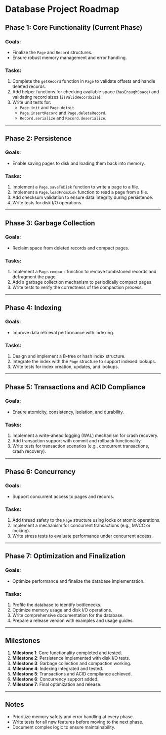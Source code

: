 # Database Project Roadmap

## **Phase 1: Core Functionality (Current Phase)**
### Goals:
- Finalize the `Page` and `Record` structures.
- Ensure robust memory management and error handling.

### Tasks:
1. Complete the `getRecord` function in `Page` to validate offsets and handle deleted records.
2. Add helper functions for checking available space (`hasEnoughSpace`) and validating record sizes (`isValidRecordSize`).
3. Write unit tests for:
   - `Page.init` and `Page.deinit`.
   - `Page.insertRecord` and `Page.deleteRecord`.
   - `Record.serialize` and `Record.deserialize`.

---

## **Phase 2: Persistence**
### Goals:
- Enable saving pages to disk and loading them back into memory.

### Tasks:
1. Implement a `Page.saveToDisk` function to write a page to a file.
2. Implement a `Page.loadFromDisk` function to read a page from a file.
3. Add checksum validation to ensure data integrity during persistence.
4. Write tests for disk I/O operations.

---

## **Phase 3: Garbage Collection**
### Goals:
- Reclaim space from deleted records and compact pages.

### Tasks:
1. Implement a `Page.compact` function to remove tombstoned records and defragment the page.
2. Add a garbage collection mechanism to periodically compact pages.
3. Write tests to verify the correctness of the compaction process.

---

## **Phase 4: Indexing**
### Goals:
- Improve data retrieval performance with indexing.

### Tasks:
1. Design and implement a B-tree or hash index structure.
2. Integrate the index with the `Page` structure to support indexed lookups.
3. Write tests for index creation, updates, and lookups.

---

## **Phase 5: Transactions and ACID Compliance**
### Goals:
- Ensure atomicity, consistency, isolation, and durability.

### Tasks:
1. Implement a write-ahead logging (WAL) mechanism for crash recovery.
2. Add transaction support with commit and rollback functionality.
3. Write tests for transaction scenarios (e.g., concurrent transactions, crash recovery).

---

## **Phase 6: Concurrency**
### Goals:
- Support concurrent access to pages and records.

### Tasks:
1. Add thread safety to the `Page` structure using locks or atomic operations.
2. Implement a mechanism for concurrent transactions (e.g., MVCC or locking).
3. Write stress tests to evaluate performance under concurrent access.

---

## **Phase 7: Optimization and Finalization**
### Goals:
- Optimize performance and finalize the database implementation.

### Tasks:
1. Profile the database to identify bottlenecks.
2. Optimize memory usage and disk I/O operations.
3. Write comprehensive documentation for the database.
4. Prepare a release version with examples and usage guides.

---

## **Milestones**
1. **Milestone 1**: Core functionality completed and tested.
2. **Milestone 2**: Persistence implemented with disk I/O tests.
3. **Milestone 3**: Garbage collection and compaction working.
4. **Milestone 4**: Indexing integrated and tested.
5. **Milestone 5**: Transactions and ACID compliance achieved.
6. **Milestone 6**: Concurrency support added.
7. **Milestone 7**: Final optimization and release.

---

## **Notes**
- Prioritize memory safety and error handling at every phase.
- Write tests for all new features before moving to the next phase.
- Document complex logic to ensure maintainability.
